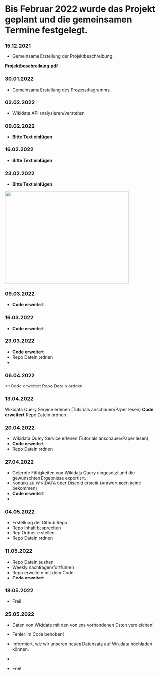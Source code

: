 # Bis Februar 2022 wurde das Projekt geplant und die gemeinsamen Termine festgelegt.

### 15.12.2021
- Gemeinsame Erstellung der Projektbeschreibung.

**[Projektbeschreibung.pdf](https://github.com/MehmetCagferoglu/DIS18a-b-Projektarbeit-/files/8630413/Projektbeschreibung.pdf)**

### 30.01.2022
- Gemeinsame Erstellung des Prozessdiagramms.

### 02.02.2022
- Wikidata API analysieren/verstehen

### 09.02.2022
 - **Bitte Text einfügen**

### 16.02.2022
- **Bitte Text einfügen**

### 23.02.2022 
- **Bitte Text einfügen**
<img src="https://user-images.githubusercontent.com/98899587/166688257-5c53ee4d-9006-4961-915f-489e5b0b57c0.png" width="400" height="300" />

### 09.03.2022
- **Code erweitert**

### 16.03.2022
- **Code erweitert**

### 23.03.2022
- **Code erweitert**
- Repo Datein ordnen
- 
### 06.04.2022
**Code erweitert
Repo Datein ordnen

### 13.04.2022
Wikidata Query Service erlenen (Tutorials anschauen/Paper lesen)
**Code erweitert**
Repo Datein ordnen

### 20.04.2022
- Wikidata Query Service erlenen (Tutorials anschauen/Paper lesen)
- **Code erweitert**
- Repo Datein ordnen

### 27.04.2022
- Gelernte Fähigkeiten von Wikidata Query eingesetzt und die gewünschten Ergebnisse exportiert.
- Kontakt zu WIKIDATA über Discord erstellt (Antwort noch keine bekommen)
- **Code erweitert**
- 
### 04.05.2022
- Erstellung der Github Repo
- Repo Inhalt besprechen
- Rep Ordner erstellen
- Repo Datein ordnen

### 11.05.2022
- Repo Datein pushen
- Weekly nachtragen/fortführen
- Repo erweitern mit dem Code
- **Code erweitert**

### 18.05.2022
- Frei!

### 25.05.2022
- Daten von Wikidate mit den von uns vorhandenen Daten vergleichen!
- Fehler im Code behoben!
- Informiert, wie wir unseren neuen Datensatz auf Wikidata hochladen können.
- 

- Frei!





